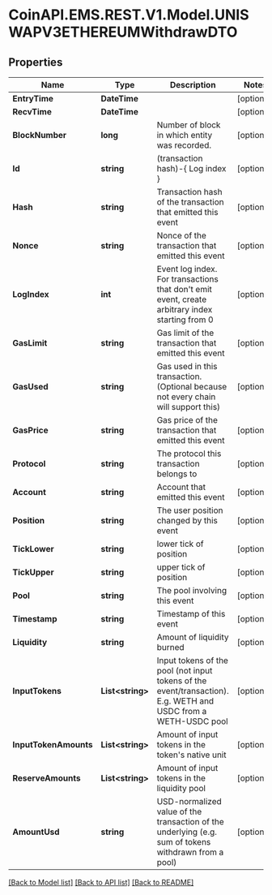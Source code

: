 
# CoinAPI.EMS.REST.V1.Model.UNISWAPV3ETHEREUMWithdrawDTO

## Properties

Name | Type | Description | Notes
------------ | ------------- | ------------- | -------------
**EntryTime** | **DateTime** |  | [optional] 
**RecvTime** | **DateTime** |  | [optional] 
**BlockNumber** | **long** | Number of block in which entity was recorded. | [optional] 
**Id** | **string** | (transaction hash)-{ Log index } | [optional] 
**Hash** | **string** | Transaction hash of the transaction that emitted this event | [optional] 
**Nonce** | **string** | Nonce of the transaction that emitted this event | [optional] 
**LogIndex** | **int** | Event log index. For transactions that don&#39;t emit event, create arbitrary index starting from 0 | [optional] 
**GasLimit** | **string** | Gas limit of the transaction that emitted this event | [optional] 
**GasUsed** | **string** | Gas used in this transaction. (Optional because not every chain will support this) | [optional] 
**GasPrice** | **string** | Gas price of the transaction that emitted this event | [optional] 
**Protocol** | **string** | The protocol this transaction belongs to | [optional] 
**Account** | **string** | Account that emitted this event | [optional] 
**Position** | **string** | The user position changed by this event | [optional] 
**TickLower** | **string** | lower tick of position | [optional] 
**TickUpper** | **string** | upper tick of position | [optional] 
**Pool** | **string** | The pool involving this event | [optional] 
**Timestamp** | **string** | Timestamp of this event | [optional] 
**Liquidity** | **string** | Amount of liquidity burned | [optional] 
**InputTokens** | **List&lt;string&gt;** | Input tokens of the pool (not input tokens of the event/transaction). E.g. WETH and USDC from a WETH-USDC pool | [optional] 
**InputTokenAmounts** | **List&lt;string&gt;** | Amount of input tokens in the token&#39;s native unit | [optional] 
**ReserveAmounts** | **List&lt;string&gt;** | Amount of input tokens in the liquidity pool | [optional] 
**AmountUsd** | **string** | USD-normalized value of the transaction of the underlying (e.g. sum of tokens withdrawn from a pool) | [optional] 

[[Back to Model list]](../README.md#documentation-for-models)
[[Back to API list]](../README.md#documentation-for-api-endpoints)
[[Back to README]](../README.md)

